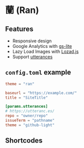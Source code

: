 蘭 (Ran)
===

## Features
- Responsive design
- Google Analytics with [gs-lite](https://github.com/jehna/ga-lite)
- Lazy Load Images with [Lozad.js](https://github.com/ApoorvSaxena/lozad.js)
- Support [utterances](https://utteranc.es/)

## `config.toml` example
```toml
theme = "ran"

baseurl = "https://example.com/"
title = "SiteTitle"

[params.utterances]
# https://utteranc.es/
repo = "owner/repo"
issueTerm = "pathname"
theme = "github-light"
```

## Shortcodes

